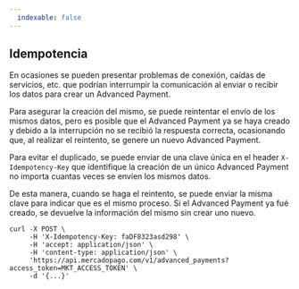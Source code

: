 ```yaml
---
  indexable: false
---
```


## Idempotencia

En ocasiones se pueden presentar problemas de conexión, caídas de servicios, etc. que podrían interrumpir la comunicación al enviar o recibir los datos para crear un Advanced Payment.

Para asegurar la creación del mismo, se puede reintentar el envío de los mismos datos, pero es posible que el Advanced Payment ya se haya creado y debido a la interrupción no se recibió la respuesta correcta, ocasionando que, al realizar el reintento, se genere un nuevo Advanced Payment.

Para evitar el duplicado, se puede enviar de una clave única en el header `X-Idempotency-Key` que identifique la creación de un único Advanced Payment no importa cuantas veces se envíen los mismos datos.

De esta manera, cuando se haga el reintento, se puede enviar la misma clave para indicar que es el mismo proceso. Si el Advanced Payment ya fué creado, se devuelve la información del mismo sin crear uno nuevo.

```curl
curl -X POST \
     -H 'X-Idempotency-Key: faDF8323asd298' \
     -H 'accept: application/json' \
     -H 'content-type: application/json' \
     'https://api.mercadopago.com/v1/advanced_payments?access_token=MKT_ACCESS_TOKEN' \
     -d '{...}'
```